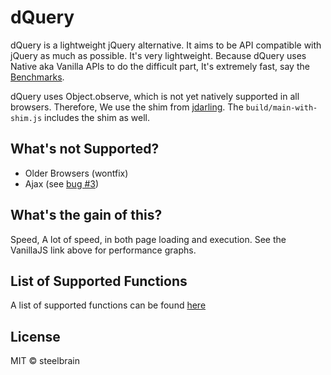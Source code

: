 dQuery
===================

dQuery is a lightweight jQuery alternative. It aims to be API compatible with jQuery as much as possible.
It's very lightweight. Because dQuery uses Native aka Vanilla APIs to do the difficult part, It's extremely fast,
say the [Benchmarks][1].

dQuery uses Object.observe, which is not yet natively supported in all browsers. Therefore, We use the shim from [jdarling][2].
The `build/main-with-shim.js` includes the shim as well.

## What's not Supported?
 * Older Browsers (wontfix)
 * Ajax (see [bug #3][3])

## What's the gain of this?
Speed, A lot of speed, in both page loading and execution. See the VanillaJS link above for performance graphs.

## List of Supported Functions
A list of supported functions can be found [here](https://github.com/dQuery/dQuery/issues/12)

## License

MIT © steelbrain

[1]:https://github.com/dQuery/dQuery/wiki/Benchmarks
[2]:https://github.com/jdarling/Object.observe
[3]:https://github.com/dQuery/dQuery/issues/3
